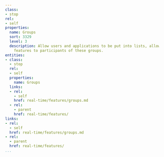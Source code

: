 ```yaml
---
class:
- stop
rel:
- self
properties:
  name: Groups
  sort: 3329
  level: 3
  description: Allow users and applications to be put into lists, allowing real time
    features to participants of these groups.
entities:
- class:
  - stop
  rel:
  - self
  properties:
    name: Groups
  links:
  - rel:
    - self
    href: real-time/features/groups.md
  - rel:
    - parent
    href: real-time/features/
links:
- rel:
  - self
  href: real-time/features/groups.md
- rel:
  - parent
  href: real-time/features/
...
```

